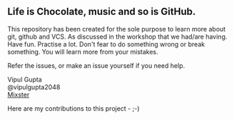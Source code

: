 ## Life is Chocolate, music and so is GitHub.

This repository has been created for the sole purpose to learn more about git, github and VCS. As discussed in the workshop that we had/are having.
Have fun. Practise a lot. Don't fear to do something wrong or break something.
You will learn more from your mistakes.

Refer the issues, or make an issue yourself if you need help.

Vipul Gupta  
@vipulgupta2048  
[Mixster](www.mixstersite.wordpress.com)

Here are my contributions to this project - ;-)

